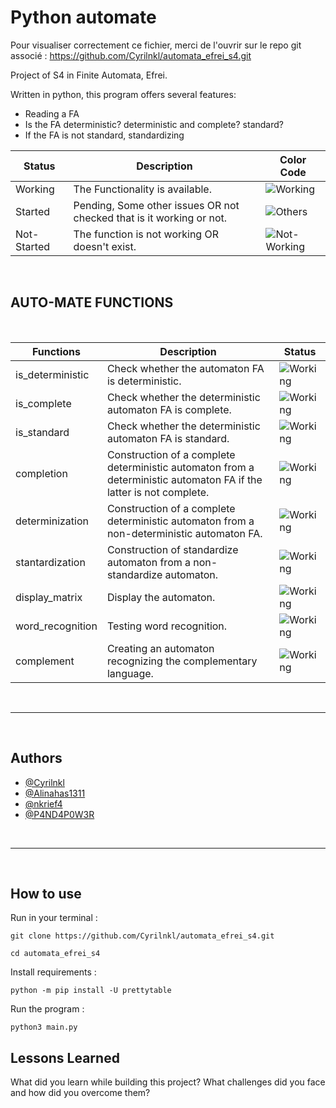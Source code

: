 
# Python automate

Pour visualiser correctement ce fichier, merci de l'ouvrir sur le repo git associé : https://github.com/Cyrilnkl/automata_efrei_s4.git

Project of S4 in Finite Automata, Efrei.
 
Written in python, this program offers several features:

-  Reading a FA
-  Is the FA deterministic? deterministic and complete? standard?
-  If the FA is not standard, standardizing


| Status | Description | Color Code |
|--------|-------------|------------|
|Working| The Functionality is available. | ![Working](https://i.ibb.co/3FntR1c/1.png) |
|Started| Pending, Some other issues OR not checked that is it working or not.| ![Others](https://i.ibb.co/pQwqwcN/3.png)|
|Not-Started| The function is not working OR doesn't exist.|![Not-Working](https://i.ibb.co/wWtD8S6/2.png) |

<br>
<h2>AUTO-MATE FUNCTIONS</h2>
<br>

| Functions | Description | Status |
|--------|-------------|------------|
|is_deterministic| Check whether the automaton FA is deterministic. | ![Working](https://i.ibb.co/3FntR1c/1.png) |
|is_complete| Check whether the deterministic automaton FA is complete.| ![Working](https://i.ibb.co/3FntR1c/1.png) |
|is_standard| Check whether the deterministic automaton FA is standard.| ![Working](https://i.ibb.co/3FntR1c/1.png) |
|completion| Construction of a complete deterministic automaton from a deterministic automaton FA if the latter is not complete.| ![Working](https://i.ibb.co/3FntR1c/1.png)|
|determinization | Construction of a complete deterministic automaton from a non-deterministic automaton FA.| ![Working](https://i.ibb.co/3FntR1c/1.png)|
|stantardization | Construction of standardize automaton from a non-standardize automaton.| ![Working](https://i.ibb.co/3FntR1c/1.png)|
|display_matrix| Display the automaton.| ![Working](https://i.ibb.co/3FntR1c/1.png)|
|word_recognition| Testing word recognition. | ![Working](https://i.ibb.co/3FntR1c/1.png)|
|complement| Creating an automaton recognizing the complementary language. | ![Working](https://i.ibb.co/3FntR1c/1.png)|

<br>
<hr>

<br>
<h2>Authors</h2>

- [@Cyrilnkl](https://www.github.com/cyrilnkl)
- [@Alinahas1311](https://www.github.com/alinahas1311)
- [@nkrief4](https://www.github.com/nkrief4)
- [@P4ND4P0W3R](https://www.github.com/P4ND4P0W3R)
<br>
<hr>
<br>
<h2>How to use</h2>

Run in your terminal :

```
git clone https://github.com/Cyrilnkl/automata_efrei_s4.git

cd automata_efrei_s4
```


Install requirements :

```python -m pip install -U prettytable```


Run the program :

```python3 main.py```
## Lessons Learned

What did you learn while building this project? What challenges did you face and how did you overcome them?

